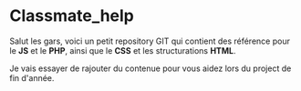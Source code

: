 # Classmate_help

Salut les gars, voici un petit repository GIT qui contient des référence pour le **JS** et le **PHP**, ainsi que le **CSS** et les structurations **HTML**.

Je vais essayer de rajouter du contenue pour vous aidez lors du project de fin d'année.
